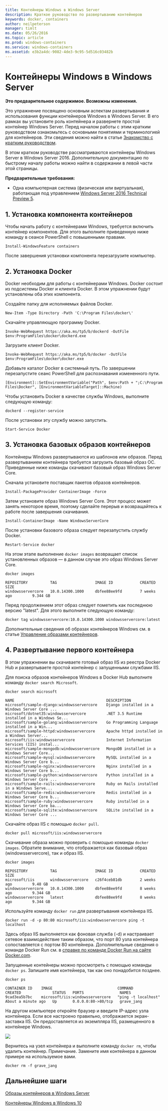 ```yaml
---
title: Контейнеры Windows в Windows Server
description: Краткое руководство по развертыванию контейнеров
keywords: docker, containers
author: neilpeterson
manager: timlt
ms.date: 05/26/2016
ms.topic: article
ms.prod: windows-containers
ms.service: windows-containers
ms.assetid: e3b2a4dc-9082-4de3-9c95-5d516c03482b
---
```


# Контейнеры Windows в Windows Server

**Это предварительное содержимое. Возможны изменения.** 

Это упражнение посвящено основным аспектам развертывания и использования функции контейнеров Windows в Windows Server. В его рамках вы установите роль контейнера и развернете простой контейнер Windows Server. Перед началом работы с этим кратким руководством ознакомьтесь с основными понятиями и терминологией для контейнеров. Эти сведения можно найти в статье [Знакомство с кратким руководством](./quick_start.md). 

В этом кратком руководстве рассматриваются контейнеры Windows Server в Windows Server 2016. Дополнительную документацию по быстрому началу работы можно найти в содержании в левой части этой страницы.

**Предварительные требования:**

- Одна компьютерная система (физическая или виртуальная), работающая под управлением [Windows Server 2016 Technical Preview 5](https://www.microsoft.com/en-us/evalcenter/evaluate-windows-server-technical-preview).

## 1. Установка компонента контейнеров

Чтобы начать работу с контейнерами Windows, требуется включить контейнер компонентов. Для этого выполните приведенную ниже команду в сеансе PowerShell с повышенными правами. 

```none
Install-WindowsFeature containers
```

После завершения установки компонента перезагрузите компьютер.

## 2. Установка Docker

Docker необходим для работы с контейнерами Windows. Docker состоит из подсистемы Docker и клиента Docker. В этом упражнении будут установлены оба этих компонента.

Создайте папку для исполняемых файлов Docker.

```none
New-Item -Type Directory -Path 'C:\Program Files\docker\'
```

Скачайте управляющую программу Docker.

```none
Invoke-WebRequest https://aka.ms/tp5/b/dockerd -OutFile $env:ProgramFiles\docker\dockerd.exe
```

Загрузите клиент Docker.

```none
Invoke-WebRequest https://aka.ms/tp5/b/docker -OutFile $env:ProgramFiles\docker\docker.exe
```

Добавьте каталог Docker в системный путь. По завершении перезапустите сеанс PowerShell для распознавания измененного пути.

```none
[Environment]::SetEnvironmentVariable("Path", $env:Path + ";C:\Program Files\Docker", [EnvironmentVariableTarget]::Machine)
```

Чтобы установить Docker в качестве службы Windows, выполните следующую команду:

```none
dockerd --register-service
```

После установки эту службу можно запустить.

```none
Start-Service Docker
```

## 3. Установка базовых образов контейнеров

Контейнеры Windows развертываются из шаблонов или образов. Перед развертыванием контейнера требуется загрузить базовый образ ОС. Приведенные ниже команды скачивают базовый образ Windows Server Core. 
    
Сначала установите поставщик пакетов образов контейнеров.

```none
Install-PackageProvider ContainerImage -Force
```

Затем установите образ Windows Server Core. Этот процесс может занять некоторое время, поэтому сделайте перерыв и возвращайтесь к работе после завершения скачивания.

```none 
Install-ContainerImage -Name WindowsServerCore    
```

После установки базового образа следует перезапустить службу Docker.

```none
Restart-Service docker
```

На этом этапе выполнение `docker images` возвращает список установленных образов — в данном случае это образ Windows Server Core.

```none
docker images

REPOSITORY          TAG                 IMAGE ID            CREATED             SIZE
windowsservercore   10.0.14300.1000     dbfee88ee9fd        7 weeks ago         9.344 GB
```

Перед продолжением этот образ следует пометить как последнюю версию "latest". Для этого выполните следующую команду:

```none
docker tag windowsservercore:10.0.14300.1000 windowsservercore:latest
```

Дополнительные сведения об образах контейнеров Windows см. в статье [Управление образами контейнеров](../management/manage_images.md).

## 4. Развертывание первого контейнера

В этом упражнении вы скачиваете готовый образ IIS из реестра Docker Hub и развертываете простой контейнер с запущенными службами IIS.  

Для поиска образов контейнеров Windows в Docker Hub выполните команду `docker search Microsoft`.  

```none
docker search microsoft

NAME                                         DESCRIPTION                                     
microsoft/sample-django:windowsservercore    Django installed in a Windows Server Core ...   
microsoft/dotnet35:windowsservercore         .NET 3.5 Runtime installed in a Windows Se...   
microsoft/sample-golang:windowsservercore    Go Programming Language installed in a Win...   
microsoft/sample-httpd:windowsservercore     Apache httpd installed in a Windows Server...   
microsoft/iis:windowsservercore              Internet Information Services (IIS) instal...   
microsoft/sample-mongodb:windowsservercore   MongoDB installed in a Windows Server Core...   
microsoft/sample-mysql:windowsservercore     MySQL installed in a Windows Server Core b...   
microsoft/sample-nginx:windowsservercore     Nginx installed in a Windows Server Core b...  
microsoft/sample-python:windowsservercore    Python installed in a Windows Server Core ...   
microsoft/sample-rails:windowsservercore     Ruby on Rails installed in a Windows Serve...  
microsoft/sample-redis:windowsservercore     Redis installed in a Windows Server Core b...   
microsoft/sample-ruby:windowsservercore      Ruby installed in a Windows Server Core ba...   
microsoft/sample-sqlite:windowsservercore    SQLite installed in a Windows Server Core ...  
```

Скачайте образ IIS с помощью `docker pull`.  

```none
docker pull microsoft/iis:windowsservercore
```

Скачивание образа можно проверить с помощью команды `docker images`. Обратите внимание, что отображается как базовый образ (windowsservercore), так и образ IIS.

```none
docker images

REPOSITORY          TAG                 IMAGE ID            CREATED             SIZE
microsoft/iis       windowsservercore   c26f4ceb81db        2 weeks ago         9.48 GB
windowsservercore   10.0.14300.1000     dbfee88ee9fd        8 weeks ago         9.344 GB
windowsservercore   latest              dbfee88ee9fd        8 weeks ago         9.344 GB
```

Используйте команду `docker run` для развертывания контейнера IIS.

```none
docker run -d -p 80:80 microsoft/iis:windowsservercore ping -t localhost
```

Здесь образ IIS выполняется как фоновая служба (-d) и настраивает сетевое взаимодействие таким образом, что порт 80 узла контейнера сопоставляется с портом 80 контейнера.
Дополнительные сведения о команде Docker Run см. в [справке по команде Docker Run на сайте Docker.com]( https://docs.docker.com/engine/reference/run/).


Запущенные контейнеры можно просмотреть с помощью команды `docker ps`. Запишите имя контейнера, так как оно понадобится позднее.

```none
docker ps

CONTAINER ID    IMAGE                             COMMAND               CREATED              STATUS   PORTS                NAMES
9cad3ea5b7bc    microsoft/iis:windowsservercore   "ping -t localhost"   About a minute ago   Up       0.0.0.0:80->80/tcp   grave_jang
```

На другом компьютере откройте браузер и введите IP-адрес узла контейнера. Если все настроено правильно, отображается экран-заставка IIS. Он предоставляется из экземпляра IIS, размещенного в контейнере Windows.

![](media/iis1.png)

Вернитесь на узел контейнера и выполните команду `docker rm`, чтобы удалить контейнер. Примечание. Замените имя контейнера в данном примере на используемое вами.

```none
docker rm -f grave_jang
```
## Дальнейшие шаги

[Образы контейнеров в Windows Server](./quick_start_images.md)

[Контейнеры Windows в Windows 10](./quick_start_windows_10.md)


<!--HONumber=May16_HO4-->


